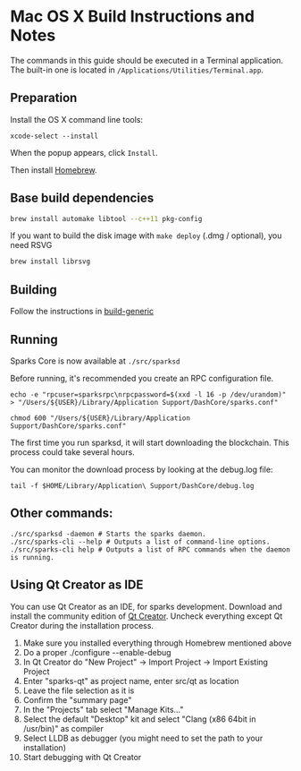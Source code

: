 Mac OS X Build Instructions and Notes
====================================
The commands in this guide should be executed in a Terminal application.
The built-in one is located in `/Applications/Utilities/Terminal.app`.

Preparation
-----------
Install the OS X command line tools:

`xcode-select --install`

When the popup appears, click `Install`.

Then install [Homebrew](https://brew.sh).

Base build dependencies
-----------------------

```bash
brew install automake libtool --c++11 pkg-config
```

If you want to build the disk image with `make deploy` (.dmg / optional), you need RSVG
```bash
brew install librsvg
```

Building
--------

Follow the instructions in [build-generic](build-generic.md)

Running
-------

Sparks Core is now available at `./src/sparksd`

Before running, it's recommended you create an RPC configuration file.

    echo -e "rpcuser=sparksrpc\nrpcpassword=$(xxd -l 16 -p /dev/urandom)" > "/Users/${USER}/Library/Application Support/DashCore/sparks.conf"

    chmod 600 "/Users/${USER}/Library/Application Support/DashCore/sparks.conf"

The first time you run sparksd, it will start downloading the blockchain. This process could take several hours.

You can monitor the download process by looking at the debug.log file:

    tail -f $HOME/Library/Application\ Support/DashCore/debug.log

Other commands:
-------

    ./src/sparksd -daemon # Starts the sparks daemon.
    ./src/sparks-cli --help # Outputs a list of command-line options.
    ./src/sparks-cli help # Outputs a list of RPC commands when the daemon is running.

Using Qt Creator as IDE
------------------------
You can use Qt Creator as an IDE, for sparks development.
Download and install the community edition of [Qt Creator](https://www.qt.io/download/).
Uncheck everything except Qt Creator during the installation process.

1. Make sure you installed everything through Homebrew mentioned above
2. Do a proper ./configure --enable-debug
3. In Qt Creator do "New Project" -> Import Project -> Import Existing Project
4. Enter "sparks-qt" as project name, enter src/qt as location
5. Leave the file selection as it is
6. Confirm the "summary page"
7. In the "Projects" tab select "Manage Kits..."
8. Select the default "Desktop" kit and select "Clang (x86 64bit in /usr/bin)" as compiler
9. Select LLDB as debugger (you might need to set the path to your installation)
10. Start debugging with Qt Creator
